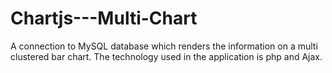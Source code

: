 # Chartjs---Multi-Chart
A connection to MySQL database which renders the information on a multi clustered bar chart. The technology used in the application is php and Ajax.
